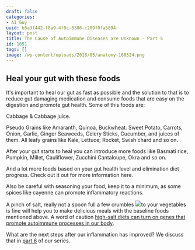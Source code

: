 ```yaml
---
draft: false
categories:
- AI Guy
uuid: b5a3f442-f8a9-4f0c-8386-c209f0fa5894
layout: post
title: The Cause of Autoimmune Diseases are Unknown - Part 5
id: 1051
tags: []
image: /wp-content/uploads/2018/05/anatomy-160524.png
---
```


## Heal your gut with these foods

It's important to heal our gut as fast as possible and the solution to that is to reduce gut damaging medication and consume foods that are easy on the digestion and promote gut health. Some of this foods are:

Cabbage & Cabbage juice.

Pseudo Grains like Amaranth, Quinoa, Buckwheat.
Sweet Potato, Carrots, Onion, Garlic, Ginger
Seaweeds,
Celery Sticks, Cucumber, and juices of them.
All leafy grains like Kale, Lettuce, Rocket, Swish chard and so on.

After your gut starts to heal you can introduce more foods like Basmati rice, Pumpkin, Millet, Cauliflower, Zucchini  Cantaloupe, Okra and so on.

And a lot more foods based on your gut health level and elimination diet progress. Check out it out for more information here.

Also be careful with seasoning your food, keep it to a minimum, as some spices like cayenne can promote inflammatory reactions.

A pinch of salt, really not a spoon full a few crumbles ![](https://factastichealth.com/wp-content/uploads/2018/05/14440518720_ce357f93c0_b.jpg)to your vegetables is fine will help you to make delicious meals with the baseline foods mentioned above. A word of caution [high-salt diets can turn on genes that promote autoimmune processes in our body](https://www.ncbi.nlm.nih.gov/pubmed/26485281).

What are the next steps after our inflammation has improved? We discuss that in [part 6](https://factastichealth.com/the-cause-of-autoimmune-diseases-are-unknown-part-6) of our series.  
